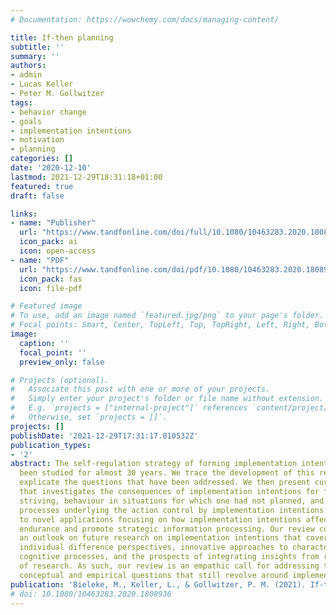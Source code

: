 ```yaml
---
# Documentation: https://wowchemy.com/docs/managing-content/

title: If-then planning
subtitle: ''
summary: ''
authors:
- admin
- Lucas Keller
- Peter M. Gollwitzer
tags:
- behavior change
- goals
- implementation intentions
- motivation
- planning
categories: []
date: '2020-12-10'
lastmod: 2021-12-29T18:31:18+01:00
featured: true
draft: false

links:
- name: "Publisher"
  url: "https://www.tandfonline.com/doi/full/10.1080/10463283.2020.1808936"
  icon_pack: ai
  icon: open-access
- name: "PDF"
  url: "https://www.tandfonline.com/doi/pdf/10.1080/10463283.2020.1808936?download=true"
  icon_pack: fas
  icon: file-pdf

# Featured image
# To use, add an image named `featured.jpg/png` to your page's folder.
# Focal points: Smart, Center, TopLeft, Top, TopRight, Left, Right, BottomLeft, Bottom, BottomRight.
image:
  caption: ''
  focal_point: ''
  preview_only: false

# Projects (optional).
#   Associate this post with one or more of your projects.
#   Simply enter your project's folder or file name without extension.
#   E.g. `projects = ["internal-project"]` references `content/project/deep-learning/index.md`.
#   Otherwise, set `projects = []`.
projects: []
publishDate: '2021-12-29T17:31:17.810532Z'
publication_types:
- '2'
abstract: The self-regulation strategy of forming implementation intentions has now
  been studied for almost 30 years. We trace the development of this research and
  explicate the questions that have been addressed. We then present current research
  that investigates the consequences of implementation intentions for flexible goal
  striving, behaviour in situations for which one had not planned, and neuropsychological
  processes underlying the action control by implementation intentions. Next, we turn
  to novel applications focusing on how implementation intentions affect physical
  endurance and promote strategic information processing. Our review concludes with
  an outlook on future research on implementation intentions that covers emerging
  individual difference perspectives, innovative approaches to characterize underlying
  cognitive processes, and the prospects of integrating insights from related fields
  of research. As such, our review is an empathic call for addressing the many intriguing
  conceptual and empirical questions that still revolve around implementation intentions.
publication: 'Bieleke, M., Keller, L., & Gollwitzer, P. M. (2021). If-then planning. *European Review of Social Psychology*, *32*(1), 88–122. https://doi.org/10.1080/10463283.2020.1808936'
# doi: 10.1080/10463283.2020.1808936
---
```

